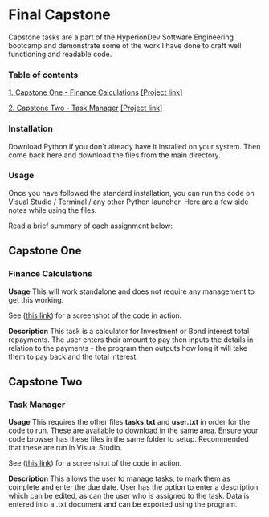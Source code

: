 # Final Capstone

Capstone tasks are a part of the HyperionDev Software Engineering bootcamp and demonstrate some of the work I have done to craft well functioning and readable code. 


### Table of contents

[1. Capstone One - Finance Calculations](#capstone-one)        [[Project link]](https://github.com/joeburrows9/finalCapstone/blob/main/finance_calculations.py)

[2. Capstone Two - Task Manager](#capstone-two)            [[Project link]](https://github.com/joeburrows9/finalCapstone/blob/main/task_manager.py)

### Installation

Download Python if you don't already have it installed on your system. Then come back here and download the files from the main directory.


### Usage

Once you have followed the standard installation, you can run the code on Visual Studio / Terminal / any other Python launcher. Here are a few side notes while using the files.


Read a brief summary of each assignment below:



## Capstone One
### Finance Calculations

**Usage**
This will work standalone and does not require any management to get this working. 

See ([this link](https://ibb.co/ykwHJV1)) for a screenshot of the code in action.

**Description**
This task is a calculator for Investment or Bond interest total repayments. The user enters their amount to pay then inputs the details in relation to the payments - the program then outputs how long it will take them to pay back and the total interest.



## Capstone Two
### Task Manager

**Usage**
This requires the other files **tasks.txt** and **user.txt** in order for the code to run. These are available to download in the same area. Ensure your code browser has these files in the same folder to setup. Recommended that these are run in Visual Studio.

See ([this link](https://ibb.co/P1xZ6r5)) for a screenshot of the code in action.

**Description**
This allows the user to manage tasks, to mark them as complete and enter the due date. User has the option to enter a description which can be edited, as can the user who is assigned to the task. Data is entered into a .txt document and can be exported using the program.
